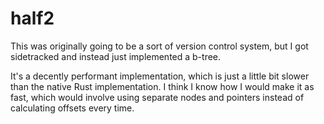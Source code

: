 # half2
This was originally going to be a sort of version control system, but I got sidetracked and instead just implemented a b-tree.

It's a decently performant implementation, which is just a little bit slower than the native Rust implementation. I think I know how I would make it as fast, which would involve using separate nodes and pointers instead of calculating offsets every time.
